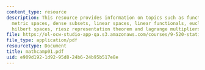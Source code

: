 ```yaml
---
content_type: resource
description: This resource provides information on topics such as function spaces,
  metric spaces, dense subsets, linear spaces, linear functionals, euclidean spaces,
  hilbert spaces, riesz representation theorem and lagrange multipliers.
file: https://ol-ocw-studio-app-qa.s3.amazonaws.com/courses/9-520-statistical-learning-theory-and-applications-spring-2006/e909d1921d9295d824b624b95b517e8e_mathcamp01.pdf
file_type: application/pdf
resourcetype: Document
title: mathcamp01.pdf
uid: e909d192-1d92-95d8-24b6-24b95b517e8e
---
```

